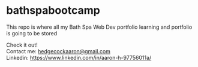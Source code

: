 # bathspabootcamp
This repo is where all my Bath Spa Web Dev portfolio learning and portfolio is going to be stored

Check it out! 
<br>
Contact me: hedgecockaaron@gmail.com <br>
Linkedin: https://www.linkedin.com/in/aaron-h-97756011a/ 

